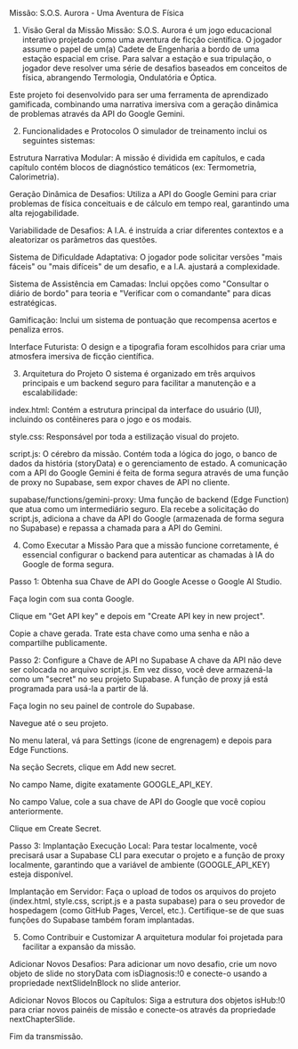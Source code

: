Missão: S.O.S. Aurora - Uma Aventura de Física
1. Visão Geral da Missão
Missão: S.O.S. Aurora é um jogo educacional interativo projetado como uma aventura de ficção científica. O jogador assume o papel de um(a) Cadete de Engenharia a bordo de uma estação espacial em crise. Para salvar a estação e sua tripulação, o jogador deve resolver uma série de desafios baseados em conceitos de física, abrangendo Termologia, Ondulatória e Óptica.

Este projeto foi desenvolvido para ser uma ferramenta de aprendizado gamificada, combinando uma narrativa imersiva com a geração dinâmica de problemas através da API do Google Gemini.

2. Funcionalidades e Protocolos
O simulador de treinamento inclui os seguintes sistemas:

Estrutura Narrativa Modular: A missão é dividida em capítulos, e cada capítulo contém blocos de diagnóstico temáticos (ex: Termometria, Calorimetria).

Geração Dinâmica de Desafios: Utiliza a API do Google Gemini para criar problemas de física conceituais e de cálculo em tempo real, garantindo uma alta rejogabilidade.

Variabilidade de Desafios: A I.A. é instruída a criar diferentes contextos e a aleatorizar os parâmetros das questões.

Sistema de Dificuldade Adaptativa: O jogador pode solicitar versões "mais fáceis" ou "mais difíceis" de um desafio, e a I.A. ajustará a complexidade.

Sistema de Assistência em Camadas: Inclui opções como "Consultar o diário de bordo" para teoria e "Verificar com o comandante" para dicas estratégicas.

Gamificação: Inclui um sistema de pontuação que recompensa acertos e penaliza erros.

Interface Futurista: O design e a tipografia foram escolhidos para criar uma atmosfera imersiva de ficção científica.

3. Arquitetura do Projeto
O sistema é organizado em três arquivos principais e um backend seguro para facilitar a manutenção e a escalabilidade:

index.html: Contém a estrutura principal da interface do usuário (UI), incluindo os contêineres para o jogo e os modais.

style.css: Responsável por toda a estilização visual do projeto.

script.js: O cérebro da missão. Contém toda a lógica do jogo, o banco de dados da história (storyData) e o gerenciamento de estado. A comunicação com a API do Google Gemini é feita de forma segura através de uma função de proxy no Supabase, sem expor chaves de API no cliente.

supabase/functions/gemini-proxy: Uma função de backend (Edge Function) que atua como um intermediário seguro. Ela recebe a solicitação do script.js, adiciona a chave da API do Google (armazenada de forma segura no Supabase) e repassa a chamada para a API do Gemini.

4. Como Executar a Missão
Para que a missão funcione corretamente, é essencial configurar o backend para autenticar as chamadas à IA do Google de forma segura.

Passo 1: Obtenha sua Chave de API do Google
Acesse o Google AI Studio.

Faça login com sua conta Google.

Clique em "Get API key" e depois em "Create API key in new project".

Copie a chave gerada. Trate esta chave como uma senha e não a compartilhe publicamente.

Passo 2: Configure a Chave de API no Supabase
A chave da API não deve ser colocada no arquivo script.js. Em vez disso, você deve armazená-la como um "secret" no seu projeto Supabase. A função de proxy já está programada para usá-la a partir de lá.

Faça login no seu painel de controle do Supabase.

Navegue até o seu projeto.

No menu lateral, vá para Settings (ícone de engrenagem) e depois para Edge Functions.

Na seção Secrets, clique em Add new secret.

No campo Name, digite exatamente GOOGLE_API_KEY.

No campo Value, cole a sua chave de API do Google que você copiou anteriormente.

Clique em Create Secret.

Passo 3: Implantação
Execução Local: Para testar localmente, você precisará usar a Supabase CLI para executar o projeto e a função de proxy localmente, garantindo que a variável de ambiente (GOOGLE_API_KEY) esteja disponível.

Implantação em Servidor: Faça o upload de todos os arquivos do projeto (index.html, style.css, script.js e a pasta supabase) para o seu provedor de hospedagem (como GitHub Pages, Vercel, etc.). Certifique-se de que suas funções do Supabase também foram implantadas.

5. Como Contribuir e Customizar
A arquitetura modular foi projetada para facilitar a expansão da missão.

Adicionar Novos Desafios: Para adicionar um novo desafio, crie um novo objeto de slide no storyData com isDiagnosis:!0 e conecte-o usando a propriedade nextSlideInBlock no slide anterior.

Adicionar Novos Blocos ou Capítulos: Siga a estrutura dos objetos isHub:!0 para criar novos painéis de missão e conecte-os através da propriedade nextChapterSlide.

Fim da transmissão.
